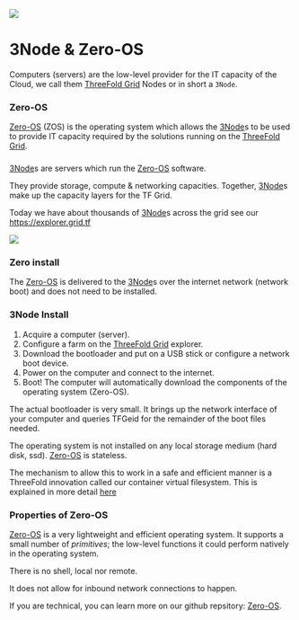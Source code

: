 ![](tftech__3node_nice.png  )

# 3Node & Zero-OS

Computers (servers) are the low-level provider for the IT capacity of the Cloud, we call them [ThreeFold Grid](threefold__threefold_grid) Nodes or in short a `3Node`.

### Zero-OS

[Zero-OS](threefold__zos) (ZOS) is the operating system which allows the [3Node](threefold__3node)s to be used to provide IT capacity required by the solutions running on the [ThreeFold Grid](threefold__threefold_grid).

###

[3Node](threefold__3node)s are servers which run the [Zero-OS](https://github.com/Threefoldtech/zos) software.

They provide storage, compute & networking capacities. Together, [3Node](threefold__3node)s make up the capacity layers for the TF Grid.

Today we have about thousands of [3Node](threefold__3node)s across the grid see our https://explorer.grid.tf

![](tftech__tf_grid.png  )

### Zero install

The [Zero-OS](threefold__zos) is delivered to the [3Node](threefold__3node)s over the internet network (network boot) and does not need to be installed.

### 3Node Install

1. Acquire a computer (server).
2. Configure a farm on the [ThreeFold Grid](threefold__threefold_grid) explorer.
3. Download the bootloader and put on a USB stick or configure a network boot device.
4. Power on the computer and connect to the internet.
5. Boot! The computer will automatically download the components of the operating system (Zero-OS).

The actual bootloader is very small. It brings up the network interface of your computer and queries TFGeid for the remainder of the boot files needed.

The operating system is not installed on any local storage medium (hard disk, ssd). [Zero-OS](threefold__zos) is stateless.

The mechanism to allow this to work in a safe and efficient manner is a ThreeFold innovation called our container virtual filesystem. This is explained in more detail [here](sdk__architecture_flist.md)

### Properties of Zero-OS

[Zero-OS](threefold__zos) is a very lightweight and efficient operating system. It supports a small number of _primitives_; the low-level functions it could perform natively in the operating system.

There is no shell, local nor remote.

It does not allow for inbound network connections to happen.

If you are technical, you can learn more on our github repsitory: [Zero-OS](https://github.com/Threefoldtech/zos/tree/master/docs).